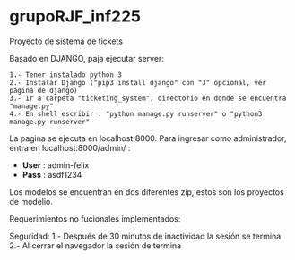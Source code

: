 # grupoRJF_inf225
Proyecto de sistema de tickets
 
Basado en DJANGO, paja ejecutar server:

	1.- Tener instalado python 3
	2.- Instalar Django ("pip3 install django" con "3" opcional, ver página de django)
	3.- Ir a carpeta "ticketing_system", directorio en donde se encuentra "manage.py"
	4.- En shell escribir : "python manage.py runserver" o "python3 manage.py runserver"
	
La pagina se ejecuta en localhost:8000.
Para ingresar como administrador, entra en localhost:8000/admin/ :
- **User** : admin-felix
- **Pass** : asdf1234

Los modelos se encuentran en dos diferentes zip, estos son los proyectos de modelio.

Requerimientos no fucionales implementados:

Seguridad:
	1.- Después de 30 minutos de inactividad la sesión se termina
	2.- Al cerrar el navegador la sesión de termina
